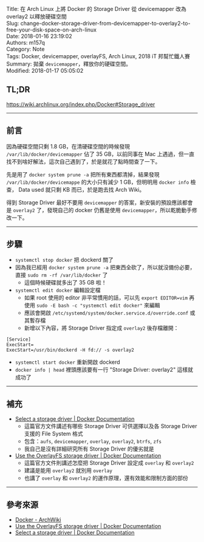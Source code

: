 Title: 在 Arch Linux 上將 Docker 的 Storage Driver 從 devicemapper 改為 overlay2 以釋放硬碟空間  
Slug: change-docker-storage-driver-from-devicemapper-to-overlay2-to-free-your-disk-space-on-arch-linux  
Date: 2018-01-16 23:19:02  
Authors: m157q  
Category: Note  
Tags: Docker, devicemapper, overlayFS, Arch Linux, 2018 iT 邦幫忙鐵人賽  
Summary: 拋棄 `devicemapper`，釋放你的硬碟空間。  
Modified: 2018-01-17 05:05:02  
  
  
## TL;DR  
  
<https://wiki.archlinux.org/index.php/Docker#Storage_driver>  
  
---  
  
## 前言  
  
因為硬碟空間只剩 1.8 GB，在清硬碟空間的時候發現 `/var/lib/docker/devicemapper` 佔了 35 GB，以前同事在 Mac 上遇過，但一直找不到啥好解法，這次自己遇到了，於是就花了點時間查了一下。  
  
先是用了 `docker system prune -a` 把所有東西都清掉，結果發現 `/var/lib/docker/devicemappe` 的大小只有減少 1 GB，但明明用 `docker info` 檢查， Data used 就只剩 KB 而已，於是跑去找 Arch Wiki。  
  
得到 Storage Driver 最好不要用 `devicemapper` 的答案，新安裝的預設應該都會是 `overlay2` 了，發現自己的 docker 仍舊是使用 `devicemapper`，所以乾脆動手修改一下。  
  
---  
  
## 步驟  
  
+ `systemctl stop docker` 把 dockerd 關了  
+ 因為我已經用 `docker system prune -a` 把東西全砍了，所以就沒備份必要，直接 `sudo rm -rf /var/lib/docker` 了  
    + 這個時候硬碟就多出了 35 GB 啦！  
+ `systemctl edit docker` 編輯設定檔  
    + 如果 root 使用的 editor 非平常慣用的話，可以先 `export EDITOR=vim` 再使用 `sudo -E bash -c "systemctl edit docker"` 來編輯  
    + 應該會開啟 `/etc/systemd/system/docker.service.d/override.conf` 或其暫存檔  
    + 新增以下內容，將 Storage Driver 指定成 `overlay2` 後存檔離開：  
  
```  
[Service]  
ExecStart=  
ExecStart=/usr/bin/dockerd -H fd:// -s overlay2  
```  
  
+ `systemctl start docker` 重新開啟 dockerd  
+ `docker info | head` 裡頭應該要有一行 "Storage Driver: overlay2" 這樣就成功了  
  
---  
  
## 補充  
  
+ [Select a storage driver | Docker Documentation](https://docs.docker.com/engine/userguide/storagedriver/selectadriver/)  
    + 這篇官方文件講述有哪些 Storage Driver 可供選擇以及各 Storage Driver 支援的 File System 格式  
    + 包含：`aufs`, `devicemapper`, `overlay`, `overlay2`, `btrfs`, `zfs`  
    + 我自己是沒有詳細研究所有 Storage Driver 的優劣就是  
+ [Use the OverlayFS storage driver | Docker Documentation](https://docs.docker.com/engine/userguide/storagedriver/overlayfs-driver/)  
    + 這篇官方文件則講述怎麼把 Storage Driver 設定成 `overlay` 和 `overlay2`  
    + 建議是能用 `overlay2` 就別用 `overlay`  
    + 也講了 `overlay` 和 `overlay2` 的運作原理，還有效能和限制方面的部份  
  
---  
  
## 參考來源  
  
+ [Docker - ArchWiki](https://wiki.archlinux.org/index.php/Docker#Storage_driver)  
+ [Use the OverlayFS storage driver | Docker Documentation](https://docs.docker.com/engine/userguide/storagedriver/overlayfs-driver/)  
+ [Select a storage driver | Docker Documentation](https://docs.docker.com/engine/userguide/storagedriver/selectadriver/)  
